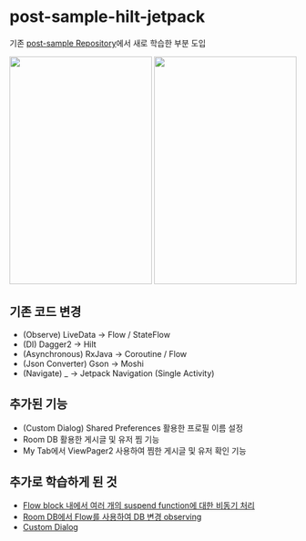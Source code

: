 # post-sample-hilt-jetpack                      
기존 [post-sample Repository](https://github.com/HunSeongPark/post-sample)에서 새로 학습한 부분 도입                   
         
<img src="https://user-images.githubusercontent.com/71416677/144974141-19ca8351-a04d-4894-a327-e293a41dff60.gif" width="250" height="400"/>   <img src="https://user-images.githubusercontent.com/71416677/144974184-6711a6a1-3d20-4930-971f-fd246ab08ae9.gif" width="250" height="400"/>                   

## 기존 코드 변경                     
- (Observe) LiveData -> Flow / StateFlow                        
- (DI) Dagger2 -> Hilt                      
- (Asynchronous) RxJava -> Coroutine / Flow
- (Json Converter) Gson -> Moshi                      
- (Navigate) _ -> Jetpack Navigation (Single Activity)                              

## 추가된 기능  
- (Custom Dialog) Shared Preferences 활용한 프로필 이름 설정 
- Room DB 활용한 게시글 및 유저 찜 기능                     
- My Tab에서 ViewPager2 사용하여 찜한 게시글 및 유저 확인 기능                              

## 추가로 학습하게 된 것                             
- [Flow block 내에서 여러 개의 suspend function에 대한 비동기 처리](https://hungseong.tistory.com/32)                        
- [Room DB에서 Flow를 사용하여 DB 변경 observing](https://hungseong.tistory.com/33)                      
- [Custom Dialog](https://hungseong.tistory.com/34)                                                  
